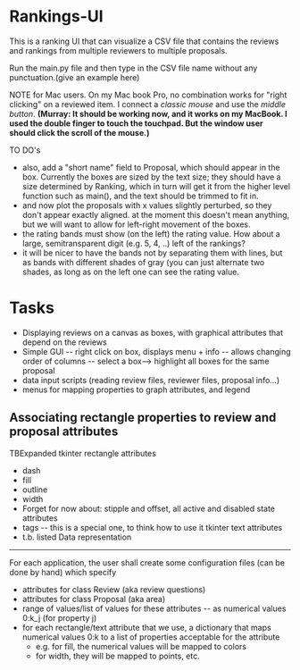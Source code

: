 # Rankings-UI

This is a ranking UI that can visualize a CSV file that contains the reviews and rankings from multiple reviewers to multiple proposals.

Run the main.py file and then type in the CSV file name without any punctuation.(give an example here)

NOTE for Mac users. On my Mac book Pro, no combination works for "right clicking" on a reviewed item. I connect a _classic mouse_ and use the _middle button_. **(Murray: It should be working now, and it works on my MacBook. I used the double finger to touch the touchpad. But the window user should click the scroll of the mouse.)**

TO DO's

* also, add a "short name" field to Proposal, which should appear in the box. Currently the boxes are sized by the text size; they should have a size determined by Ranking, which in turn will get it from the higher level function such as main(), and the text should be trimmed to fit in.
* and now plot the proposals with x values slightly perturbed, so they don't appear exactly aligned. at the moment this doesn't mean anything, but we will want to allow for left-right movement of the boxes. 
* the rating bands must show (on the left) the rating value. How about a large, semitransparent digit (e.g. 5, 4, ..) left of the rankings?
* it will be nicer to have the bands not by separating them with lines, but as bands with different shades of gray (you can just alternate two shades, as long as on the left one can see the rating value. 

Tasks
======
* Displaying reviews on a canvas as boxes, with graphical attributes that depend on the reviews
* Simple GUI 
  -- right click on box, displays menu + info
  -- allows changing order of columns
  -- select a box--> highlight all boxes for the same proposal
* data input scripts (reading review files, reviewer files, proposal info...)
* menus for mapping properties to graph attributes, and legend


Associating rectangle properties to review and proposal attributes
--------------------------------------------------------------------
TBExpanded
tkinter rectangle attributes
* dash
* fill
* outline
* width
* Forget for now about: stipple and offset, all active and disabled state attributes
* tags -- this is a special one, to think how to use it
tkinter text attributes
 * t.b. listed
 Data representation
 ---------------------
 For each application, the user shall create some configuration files (can be done by hand) which specify
 * attributes for class Review (aka review questions)
 * attributes for class Proposal (aka area)
 * range of values/list of values for these attributes -- as numerical values 0:k_j (for property j)
 * for each rectangle/text attribute that we use, a dictionary that maps numerical values 0:k to a list of properties acceptable for the attribute
    - e.g. for fill, the numerical values will be mapped to colors
    - for width, they will be mapped to points, etc.
